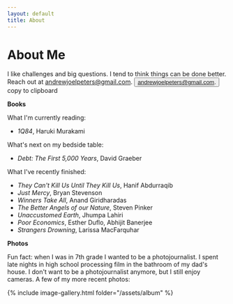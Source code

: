 ```yaml
---
layout: default
title: About
---
```

# About Me

I like challenges and big questions. I tend to think things can be done better. Reach out at
<span class="mobile"><a href="mailto:hi@andrewjoelpeters.com">andrewjoelpeters@gmail.com.</a></span>
<span class="tooltip desktop"><button onclick='copyText("andrewjoelpeters@gmail.com")'>andrewjoelpeters@gmail.com.</button>
    <span class="tooltiptext">copy to clipboard</span>
    </span>


**Books**

What I'm currently reading:

 - _1Q84_, Haruki Murakami
 
 What's next on my bedside table:

 - _Debt: The First 5,000 Years_, David Graeber

 What I've recently finished:

 - _They Can't Kill Us Until They Kill Us_, Hanif Abdurraqib
 - _Just Mercy_, Bryan Stevenson
 - _Winners Take All_, Anand Giridharadas
 - _The Better Angels of our Nature_, Steven Pinker
 - _Unaccustomed Earth_, Jhumpa Lahiri
 - _Poor Economics_, Esther Duflo, Abhijit Banerjee
 - _Strangers Drowning_, Larissa MacFarquhar

 **Photos**

 Fun fact: when I was in 7th grade I wanted to be a photojournalist. I spent late nights in high school processing film in the bathroom of my dad's house. I don't want to be a photojournalist anymore, but I still enjoy cameras. A few of my more recent photos:

 {% include image-gallery.html folder="/assets/album" %}
